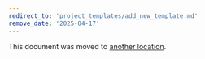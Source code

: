 ```yaml
---
redirect_to: 'project_templates/add_new_template.md'
remove_date: '2025-04-17'
---
```


<!-- markdownlint-disable -->

This document was moved to [another location](project_templates/add_new_template.md).

<!-- This redirect file can be deleted after <2025-04-17>. -->
<!-- Redirects that point to other docs in the same project expire in three months. -->
<!-- Redirects that point to docs in a different project or site (link is not relative and starts with `https:`) expire in one year. -->
<!-- Before deletion, see: https://docs.gitlab.com/ee/development/documentation/redirects.html -->
